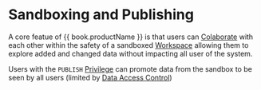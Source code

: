# Sandboxing and Publishing

A core featue of {{ book.productName }} is that users can [Colaborate](colaboration.md)
with each other within the safety of a sandboxed
[Workspace](workspaces.md) allowing them to explore added and changed
data without impacting all user of the system.

Users with the `PUBLISH` [Privilege](privilages.md) can promote data
from the sandbox to be seen by all users (limited by [Data Access
Control](data-access-control.md))
